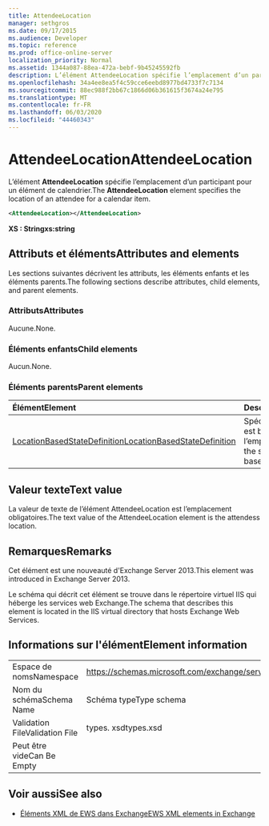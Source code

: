 ```yaml
---
title: AttendeeLocation
manager: sethgros
ms.date: 09/17/2015
ms.audience: Developer
ms.topic: reference
ms.prod: office-online-server
localization_priority: Normal
ms.assetid: 1344a087-88ea-472a-bebf-9b45245592fb
description: L’élément AttendeeLocation spécifie l’emplacement d’un participant pour un élément de calendrier.
ms.openlocfilehash: 34a4ee8ea5f4c59cce6eebd8977bd4733f7c7134
ms.sourcegitcommit: 88ec988f2bb67c1866d06b361615f3674a24e795
ms.translationtype: MT
ms.contentlocale: fr-FR
ms.lasthandoff: 06/03/2020
ms.locfileid: "44460343"
---
```

# <a name="attendeelocation"></a><span data-ttu-id="8362b-103">AttendeeLocation</span><span class="sxs-lookup"><span data-stu-id="8362b-103">AttendeeLocation</span></span>

<span data-ttu-id="8362b-104">L’élément **AttendeeLocation** spécifie l’emplacement d’un participant pour un élément de calendrier.</span><span class="sxs-lookup"><span data-stu-id="8362b-104">The **AttendeeLocation** element specifies the location of an attendee for a calendar item.</span></span> 
  
```XML
<AttendeeLocation></AttendeeLocation>
```

 <span data-ttu-id="8362b-105">**XS : String**</span><span class="sxs-lookup"><span data-stu-id="8362b-105">**xs:string**</span></span>
## <a name="attributes-and-elements"></a><span data-ttu-id="8362b-106">Attributs et éléments</span><span class="sxs-lookup"><span data-stu-id="8362b-106">Attributes and elements</span></span>

<span data-ttu-id="8362b-107">Les sections suivantes décrivent les attributs, les éléments enfants et les éléments parents.</span><span class="sxs-lookup"><span data-stu-id="8362b-107">The following sections describe attributes, child elements, and parent elements.</span></span>
  
### <a name="attributes"></a><span data-ttu-id="8362b-108">Attributs</span><span class="sxs-lookup"><span data-stu-id="8362b-108">Attributes</span></span>

<span data-ttu-id="8362b-109">Aucune.</span><span class="sxs-lookup"><span data-stu-id="8362b-109">None.</span></span>
  
### <a name="child-elements"></a><span data-ttu-id="8362b-110">Éléments enfants</span><span class="sxs-lookup"><span data-stu-id="8362b-110">Child elements</span></span>

<span data-ttu-id="8362b-111">Aucun.</span><span class="sxs-lookup"><span data-stu-id="8362b-111">None.</span></span>
  
### <a name="parent-elements"></a><span data-ttu-id="8362b-112">Éléments parents</span><span class="sxs-lookup"><span data-stu-id="8362b-112">Parent elements</span></span>

|<span data-ttu-id="8362b-113">**Élément**</span><span class="sxs-lookup"><span data-stu-id="8362b-113">**Element**</span></span>|<span data-ttu-id="8362b-114">**Description**</span><span class="sxs-lookup"><span data-stu-id="8362b-114">**Description**</span></span>|
|:-----|:-----|
|[<span data-ttu-id="8362b-115">LocationBasedStateDefinition</span><span class="sxs-lookup"><span data-stu-id="8362b-115">LocationBasedStateDefinition</span></span>](locationbasedstatedefinition.md) <br/> |<span data-ttu-id="8362b-116">Spécifie l’État lorsqu’il est basé sur l’emplacement.</span><span class="sxs-lookup"><span data-stu-id="8362b-116">Specifies the state when it is based on location.</span></span>  <br/> |
   
## <a name="text-value"></a><span data-ttu-id="8362b-117">Valeur texte</span><span class="sxs-lookup"><span data-stu-id="8362b-117">Text value</span></span>

<span data-ttu-id="8362b-118">La valeur de texte de l’élément AttendeeLocation est l’emplacement obligatoires.</span><span class="sxs-lookup"><span data-stu-id="8362b-118">The text value of the AttendeeLocation element is the attendess location.</span></span>
  
## <a name="remarks"></a><span data-ttu-id="8362b-119">Remarques</span><span class="sxs-lookup"><span data-stu-id="8362b-119">Remarks</span></span>

<span data-ttu-id="8362b-120">Cet élément est une nouveauté d'Exchange Server 2013.</span><span class="sxs-lookup"><span data-stu-id="8362b-120">This element was introduced in Exchange Server 2013.</span></span>
  
<span data-ttu-id="8362b-121">Le schéma qui décrit cet élément se trouve dans le répertoire virtuel IIS qui héberge les services web Exchange.</span><span class="sxs-lookup"><span data-stu-id="8362b-121">The schema that describes this element is located in the IIS virtual directory that hosts Exchange Web Services.</span></span>
  
## <a name="element-information"></a><span data-ttu-id="8362b-122">Informations sur l'élément</span><span class="sxs-lookup"><span data-stu-id="8362b-122">Element information</span></span>

|||
|:-----|:-----|
|<span data-ttu-id="8362b-123">Espace de noms</span><span class="sxs-lookup"><span data-stu-id="8362b-123">Namespace</span></span>  <br/> |https://schemas.microsoft.com/exchange/services/2006/types  <br/> |
|<span data-ttu-id="8362b-124">Nom du schéma</span><span class="sxs-lookup"><span data-stu-id="8362b-124">Schema Name</span></span>  <br/> |<span data-ttu-id="8362b-125">Schéma type</span><span class="sxs-lookup"><span data-stu-id="8362b-125">Type schema</span></span>  <br/> |
|<span data-ttu-id="8362b-126">Validation File</span><span class="sxs-lookup"><span data-stu-id="8362b-126">Validation File</span></span>  <br/> |<span data-ttu-id="8362b-127">types. xsd</span><span class="sxs-lookup"><span data-stu-id="8362b-127">types.xsd</span></span>  <br/> |
|<span data-ttu-id="8362b-128">Peut être vide</span><span class="sxs-lookup"><span data-stu-id="8362b-128">Can Be Empty</span></span>  <br/> ||
   
## <a name="see-also"></a><span data-ttu-id="8362b-129">Voir aussi</span><span class="sxs-lookup"><span data-stu-id="8362b-129">See also</span></span>

- [<span data-ttu-id="8362b-130">Éléments XML de EWS dans Exchange</span><span class="sxs-lookup"><span data-stu-id="8362b-130">EWS XML elements in Exchange</span></span>](ews-xml-elements-in-exchange.md)

